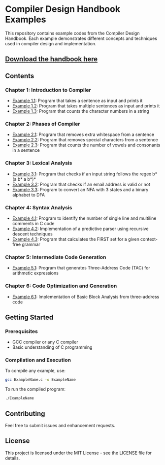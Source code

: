 # Compiler Design Handbook Examples

This repository contains example codes from the Compiler Design Handbook. Each example demonstrates different concepts and techniques used in compiler design and implementation.

## [Download the handbook here](https://drive.google.com/file/d/11FdBvxX65O29f24lJcsFvhD2QgoFO9Ym/view?usp=sharing)

## Contents

### Chapter 1: Introduction to Compiler
- [Example 1.1](Ex1.1.c): Program that takes a sentence as input and prints it
- [Example 1.2](Ex1.2.c): Program that takes multiple sentences as input and prints it
- [Example 1.3](Ex1.3.c): Program that counts the character numbers in a string

### Chapter 2: Phases of Compiler
- [Example 2.1](Ex2.1.c): Program that removes extra whitespace from a sentence
- [Example 2.2](Ex2.2.c): Program that removes special characters from a sentence
- [Example 2.3](Ex2.3.c): Program that counts the number of vowels and consonants in a sentence

### Chapter 3: Lexical Analysis
- [Example 3.1](Ex3.1.c): Program that checks if an input string follows the regex b*(a b* a b*)*
- [Example 3.2](Ex3.2.c): Program that checks if an email address is valid or not
- [Example 3.3](Ex3.3.c): Program to convert an NFA with 3 states and a binary alphabet to DFA

### Chapter 4: Syntax Analysis
- [Example 4.1](Ex4.1.c): Program to identify the number of single line and multiline comments in C code
- [Example 4.2](Ex4.2.c): Implementation of a predictive parser using recursive descent techniques
- [Example 4.3](Ex4.3.c): Program that calculates the FIRST set for a given context-free grammar

### Chapter 5: Intermediate Code Generation
- [Example 5.1](Ex5.1.c): Program that generates Three-Address Code (TAC) for arithmetic expressions

### Chapter 6: Code Optimization and Generation
- [Example 6.1](Ex6.1.c): Implementation of Basic Block Analysis from three-address code

## Getting Started

### Prerequisites
- GCC compiler or any C compiler
- Basic understanding of C programming

### Compilation and Execution
To compile any example, use:
```bash
gcc ExampleName.c -o ExampleName
 ```


To run the compiled program:

```bash
./ExampleName
 ```

## Contributing
Feel free to submit issues and enhancement requests.

## License
This project is licensed under the MIT License - see the LICENSE file for details.
